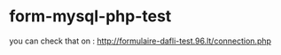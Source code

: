 form-mysql-php-test
===================
you can check that on  : http://formulaire-dafli-test.96.lt/connection.php 
